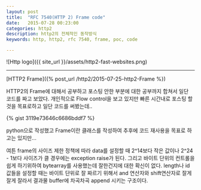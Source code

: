 ```yaml
---
layout: post
title:  "RFC 7540(HTTP 2) Frame code"
date:   2015-07-28 00:23:00
categories: http2
description: http2의 전체적인 동작방식
keywords: http, http2, rfc 7540, frame, poc, code

---
```


![Http logo]({{ site_url }}/assets/http2-fast-websites.png)

---


[HTTP2 Frame]({% post_url /http2/2015-07-25-http2-Frame %})

HTTP2의 Frame에 대해서 공부하고 포스팅 안한 부분에 대한 공부까지 합쳐서 일단 코드를 짜고 보았다. 개인적으로 Flow control을 보고 있지만 빠른 시간내로 포스팅 할 것을 목표로하고 일단 코드를 써봤는데..

{% gist 3119e73646c6686bddf7 %}

python으로 작성했고 Frame이란 클래스를 작성하여 추후에 코드 재사용을 목표로 하고는 있지만...

여튼 frame의 사이즈 제한 정책에 따라 data를 설정할 때 2^14보다 작은 값이나 2^24 - 1보다 사이즈가 클 경우에는 exception raise가 된다.
그리고 바이트 단위의 컨트롤을 쉽게 하기위하여 bytearray를 사용했는데 잘한건지에 대한 확신이 없다. length나 id 값들을 설정할 때는 바이트 단위로 잘 짜르기 위해서 and 연산자와 shift연산자로 잘게 잘게 잘라서 결과물 buffer에 차곡차곡 append 시키는 구조이다.
